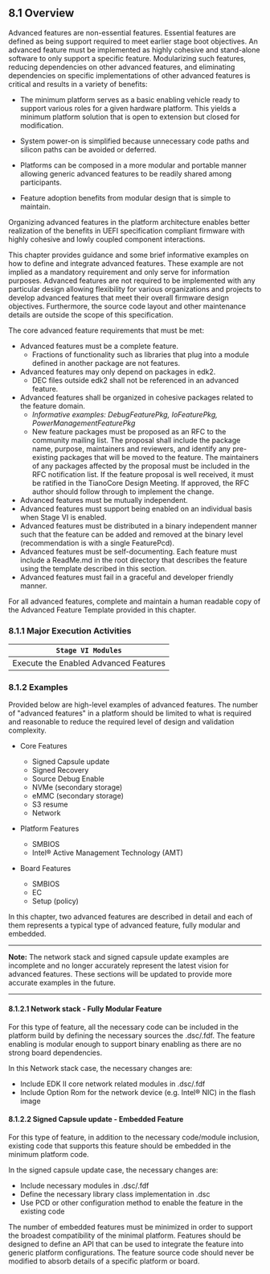 <!--- @file
  8 Stage VI: Advanced Feature Selection

  Copyright (c) 2019, Intel Corporation. All rights reserved.<BR>

  Redistribution and use in source (original document form) and 'compiled'
  forms (converted to PDF, epub, HTML and other formats) with or without
  modification, are permitted provided that the following conditions are met:

  1) Redistributions of source code (original document form) must retain the
     above copyright notice, this list of conditions and the following
     disclaimer as the first lines of this file unmodified.

  2) Redistributions in compiled form (transformed to other DTDs, converted to
     PDF, epub, HTML and other formats) must reproduce the above copyright
     notice, this list of conditions and the following disclaimer in the
     documentation and/or other materials provided with the distribution.

  THIS DOCUMENTATION IS PROVIDED BY TIANOCORE PROJECT "AS IS" AND ANY EXPRESS OR
  IMPLIED WARRANTIES, INCLUDING, BUT NOT LIMITED TO, THE IMPLIED WARRANTIES OF
  MERCHANTABILITY AND FITNESS FOR A PARTICULAR PURPOSE ARE DISCLAIMED. IN NO
  EVENT SHALL TIANOCORE PROJECT  BE LIABLE FOR ANY DIRECT, INDIRECT, INCIDENTAL,
  SPECIAL, EXEMPLARY, OR CONSEQUENTIAL DAMAGES (INCLUDING, BUT NOT LIMITED TO,
  PROCUREMENT OF SUBSTITUTE GOODS OR SERVICES; LOSS OF USE, DATA, OR PROFITS;
  OR BUSINESS INTERRUPTION) HOWEVER CAUSED AND ON ANY THEORY OF LIABILITY,
  WHETHER IN CONTRACT, STRICT LIABILITY, OR TORT (INCLUDING NEGLIGENCE OR
  OTHERWISE) ARISING IN ANY WAY OUT OF THE USE OF THIS DOCUMENTATION, EVEN IF
  ADVISED OF THE POSSIBILITY OF SUCH DAMAGE.

-->

## 8.1 Overview

Advanced features are non-essential features. Essential features are defined as
being support required to meet earlier stage boot objectives. An advanced
feature must be implemented as highly cohesive and stand-alone software to only
support a specific feature. Modularizing such features, reducing dependencies
on other advanced features, and eliminating dependencies on specific
implementations of other advanced features is critical and results in a variety
of benefits:

* The minimum platform serves as a basic enabling vehicle ready to support
  various roles for a given hardware platform. This yields a minimum platform
  solution that is open to extension but closed for modification.

* System power-on is simplified because unnecessary code paths and silicon
  paths can be avoided or deferred.

* Platforms can be composed in a more modular and portable manner allowing
  generic advanced features to be readily shared among participants.

* Feature adoption benefits from modular design that is simple to maintain.

Organizing advanced features in the platform architecture enables better
realization of the benefits in UEFI specification compliant firmware with
highly cohesive and lowly coupled component interactions.

This chapter provides guidance and some brief informative examples on how to
define and integrate advanced features. These example are not implied as a
mandatory requirement and only serve for information purposes. Advanced
features are not required to be implemented with any particular design allowing
flexibility for various organizations and projects to develop advanced features
that meet their overall firmware design objectives. Furthermore, the source
code layout and other maintenance details are outside the scope of this
specification.

The core advanced feature requirements that must be met:
* Advanced features must be a complete feature.
    * Fractions of functionality such as libraries that plug into a module defined in another package are not features.
* Advanced features may only depend on packages in edk2.
    * DEC files outside edk2 shall not be referenced in an advanced feature.
* Advanced features shall be organized in cohesive packages related to the feature domain.
    * *Informative examples: DebugFeaturePkg, IoFeaturePkg, PowerManagementFeaturePkg*
    * New feature packages must be proposed as an RFC to the community mailing list.
    The proposal shall include the package name, purpose, maintainers and reviewers, 
    and identify any pre-existing packages that will be moved to the feature. The 
    maintainers of any packages affected by the proposal must be included in the RFC 
    notification list. If the feature proposal is well received, it must be ratified 
    in the TianoCore Design Meeting. If approved, the RFC author should follow through 
    to implement the change.
* Advanced features must be mutually independent.
* Advanced features must support being enabled on an individual basis when Stage VI is enabled.
* Advanced features must be distributed in a binary independent manner such that the feature 
  can be added and removed at the binary level (recommendation is with a single FeaturePcd).
* Advanced features must be self-documenting. Each feature must include a ReadMe.md in the
  root directory that describes the feature using the template described in this section.
* Advanced features must fail in a graceful and developer friendly manner. 

For all advanced features, complete and maintain a human readable copy of the 
Advanced Feature Template provided in this chapter.

### 8.1.1 Major Execution Activities

| `Stage VI Modules`                    |
| ------------------------------------- |
| Execute the Enabled Advanced Features |

### 8.1.2 Examples

Provided below are high-level examples of advanced features. The number of
"advanced features" in a platform should be limited to what is required and
reasonable to reduce the required level of design and validation complexity.

* Core Features
    * Signed Capsule update
    * Signed Recovery
    * Source Debug Enable
    * NVMe (secondary storage)
    * eMMC (secondary storage)
    * S3 resume
    * Network

* Platform Features
    * SMBIOS
    * Intel&reg; Active Management Technology (AMT)

* Board Features
    * SMBIOS
    * EC
    * Setup (policy)

In this chapter, two advanced features are described in detail and each of them
represents a typical type of advanced feature, fully modular and embedded.
***
**Note:** The network stack and signed capsule update examples are incomplete and
no longer accurately represent the latest vision for advanced features. These sections
will be updated to provide more accurate examples in the future.
***
#### 8.1.2.1 Network stack - Fully Modular Feature

For this type of feature, all the necessary code can be included in the
platform build by defining the necessary sources the .dsc/.fdf. The feature
enabling is modular enough to support binary enabling as there are no strong
board dependencies.

In this Network stack case, the necessary changes are:

* Include EDK II core network related modules in .dsc/.fdf
* Include Option Rom for the network device (e.g. Intel&reg; NIC) in the flash
  image

#### 8.1.2.2 Signed Capsule update - Embedded Feature

For this type of feature, in addition to the necessary code/module inclusion,
existing code that supports this feature should be embedded in the minimum
platform code.

In the signed capsule update case, the necessary changes are:

* Include necessary modules in .dsc/.fdf
* Define the necessary library class implementation in .dsc
* Use PCD or other configuration method to enable the feature in the existing
  code

The number of embedded features must be minimized in order to support the
broadest compatibility of the minimal platform. Features should be designed to
define an API that can be used to integrate the feature into generic platform
configurations. The feature source code should never be modified to absorb
details of a specific platform or board.
